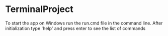# TerminalProject
To start the app on Windows run the run.cmd file in the command line. After initialization type 'help' and press enter to see the list of commands
